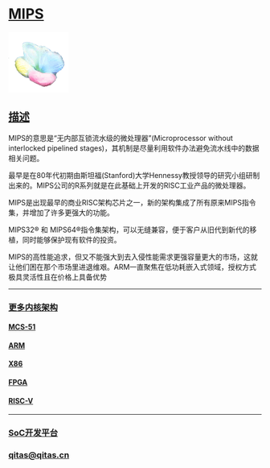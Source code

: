 ﻿# [MIPS](https://github.com/sochub/MIPS)

[![sites](SoC/SoC.png)](http://www.qitas.cn) 

## [描述](https://github.com/sochub/MIPS/wiki) 

MIPS的意思是“无内部互锁流水级的微处理器”(Microprocessor without interlocked pipelined stages)，其机制是尽量利用软件办法避免流水线中的数据相关问题。

最早是在80年代初期由斯坦福(Stanford)大学Hennessy教授领导的研究小组研制出来的。MIPS公司的R系列就是在此基础上开发的RISC工业产品的微处理器。

MIPS是出现最早的商业RISC架构芯片之一，新的架构集成了所有原来MIPS指令集，并增加了许多更强大的功能。

MIPS32® 和 MIPS64®指令集架构，可以无缝兼容，便于客户从旧代到新代的移植，同时能够保护现有软件的投资。

MIPS的高性能追求，但又不能强大到去入侵性能需求更强容量更大的市场，这就让他们困在那个市场里进退维艰。ARM一直聚焦在低功耗嵌入式领域，授权方式极具灵活性且在价格上具备优势


---

### [更多内核架构](https://github.com/sochub)

#### [MCS-51](https://github.com/sochub/MCS-51)
#### [ARM](https://github.com/sochub/ARM)
#### [X86](https://github.com/sochub/X86)
#### [FPGA](https://github.com/sochub/FPGA)
#### [RISC-V](https://github.com/sochub/RISC-V)

---

###  [SoC开发平台](http://www.qitas.cn)   

###  qitas@qitas.cn
